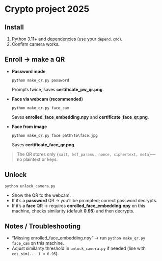 # Crypto project 2025

## Install

1. Python 3.11+ and dependencies (use your `depend.cmd`).
2. Confirm camera works.

## Enroll → make a QR

* **Password mode**

  ```
  python make_qr.py password
  ```

  Prompts twice, saves **certificate_pw_qr.png**. 
* **Face via webcam (recommended)**

  ```
  python make_qr.py face_cam
  ```

  Saves **enrolled_face_embedding.npy** and **certificate_face_qr.png**. 
* **Face from image**

  ```
  python make_qr.py face path\to\face.jpg
  ```

  Saves **certificate_face_qr.png**. 

> The QR stores only `{salt, kdf_params, nonce, ciphertext, meta}`—no plaintext or keys. 

## Unlock

```
python unlock_camera.py
```

* Show the QR to the webcam.
* If it’s a **password** QR → you’ll be prompted; correct password decrypts. 
* If it’s a **face** QR → requires **enrolled_face_embedding.npy** on this machine, checks similarity (default **0.95**) and then decrypts. 

## Notes / Troubleshooting

* “Missing enrolled_face_embedding.npy” → run `python make_qr.py face_cam` on this machine. 
* Adjust similarity threshold in `unlock_camera.py` if needed (line with `cos_sim(... ) < 0.95`). 
